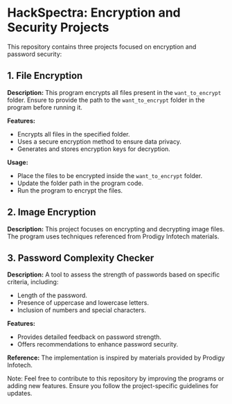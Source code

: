 <!DOCTYPE html>
<html lang="en">

<body>
    <h1>HackSpectra: Encryption and Security Projects</h1>
    <p>This repository contains three projects focused on encryption and password security:</p>
    <div class="project">
        <h2>1. File Encryption</h2>
        <p><strong>Description:</strong> This program encrypts all files present in the <code>want_to_encrypt</code> folder. Ensure to provide the path to the <code>want_to_encrypt</code> folder in the program before running it.</p>
        <p><strong>Features:</strong></p>
        <ul>
            <li>Encrypts all files in the specified folder.</li>
            <li>Uses a secure encryption method to ensure data privacy.</li>
            <li>Generates and stores encryption keys for decryption.</li>
        </ul>
        <p><strong>Usage:</strong></p>
        <ul>
            <li>Place the files to be encrypted inside the <code>want_to_encrypt</code> folder.</li>
            <li>Update the folder path in the program code.</li>
            <li>Run the program to encrypt the files.</li>
        </ul>
    </div>
    <div class="project">
        <h2>2. Image Encryption</h2>
        <p><strong>Description:</strong> This project focuses on encrypting and decrypting image files. The program uses techniques referenced from Prodigy Infotech materials.</p>
    </div>
    <div class="project">
        <h2>3. Password Complexity Checker</h2>
        <p><strong>Description:</strong> A tool to assess the strength of passwords based on specific criteria, including:</p>
        <ul>
            <li>Length of the password.</li>
            <li>Presence of uppercase and lowercase letters.</li>
            <li>Inclusion of numbers and special characters.</li>
        </ul>
        <p><strong>Features:</strong></p>
        <ul>
            <li>Provides detailed feedback on password strength.</li>
            <li>Offers recommendations to enhance password security.</li>
        </ul>
        <p><strong>Reference:</strong> The implementation is inspired by materials provided by Prodigy Infotech.</p>
    </div>
    <p class="note">Note: Feel free to contribute to this repository by improving the programs or adding new features. Ensure you follow the project-specific guidelines for updates.</p>
</body>
</html>
